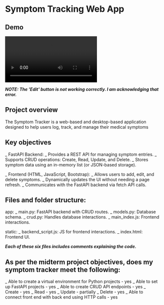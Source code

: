 # Symptom Tracking Web App

## Demo

![Symptom Tracking App Demo](SymptomTracker.mp4)

***NOTE: The 'Edit' button is not working correctly. I am acknowledging that error.***

## Project overview

The Symptom Tracker is a web-based and desktop-based application designed to help users log, track, and manage their medical symptoms


## Key objectives

_ FastAPI Backend:
    _ Provides a REST API for managing symptom entries.
    _ Supports CRUD operations: Create, Read, Update, and Delete.
    _ Stores symptom data using an in-memory list (or JSON-based storage).

_  Frontend (HTML, JavaScript, Bootstrap):
    _ Allows users to add, edit, and delete symptoms.
    _ Dynamically updates the UI without needing a page refresh.
    _ Communicates with the FastAPI backend via fetch API calls.


## Files and folder structure:

app:
_ main.py: FastAPI backend with CRUD routes.
_ models.py: Database schema.
_ crud.py: Handles database interactions.
_ main_index.js: Frontend interactions.

static:
_ backend_script.js: JS for frontend interactions.
_ index.html: Frontend UI.

***Each of these six files includes comments explaining the code.***


## As per the midterm project objectives, does my symptom tracker meet the following: 

_ Able to create a virtual environment for Python projects - yes
_ Able to set up FastAPI projects - yes
_ Able to create CRUD API endpoints - yes
    _ Create - yes
    _ Read - yes
    _ Update - partially
    _ Delete - yes
_ Able to connect front end with back end using HTTP calls - yes